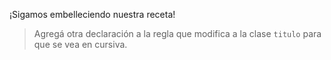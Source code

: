 ¡Sigamos embelleciendo nuestra receta! 

> Agregá otra declaración a la regla que modifica a la clase `titulo` para que se vea en cursiva.